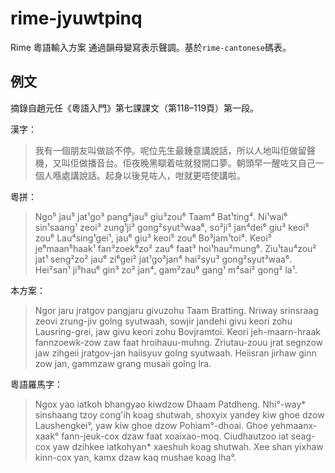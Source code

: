 # rime-jyuwtpinq
Rime 粵語輸入方案 通過韻母變寫表示聲調。基於`rime-cantonese`碼表。

## 例文
摘錄自趙元任《粵語入門》第七課課文（第118–119頁）第一段。  

漢字：

> 我有一個朋友叫做談不停。呢位先生最鍾意講說話，所以人地叫佢做留聲機，又叫佢做播音台。佢夜晚黑瞓着咗就發開口夢。朝頭早一醒咗又自己一個人喺處講說話。起身以後見咗人，咁就更唔使講啦。 

粵拼：

> Ngo⁵ jau⁵ jat¹go³ pang⁴jau⁵ giu³zou⁶ Taam⁴ Bat¹ting⁴. Ni¹wai⁶ sin¹saang¹ zeoi³ zung¹ji³ gong²syut³waa⁶, so²ji⁵ jan⁴dei⁶ giu³ keoi⁵ zou⁶ Lau⁴sing¹gei¹, jau⁶ giu³ keoi⁵ zou⁶ Bo³jam¹toi⁴. Keoi⁵ je⁶maan⁵haak¹ fan³zoek⁶zo² zau⁶ faat³ hoi¹hau²mung⁶. Ziu¹tau⁴zou² jat¹ seng²zo² jau⁶ zi⁶gei² jat¹go³jan⁴ hai²syu³ gong²syut³waa⁶. Hei²san¹ ji⁵hau⁶ gin³ zo² jan⁴, gam²zau⁶ gang¹ m⁴sai² gong² la¹. 

本方案：

> Ngor jaru jratgov pangjaru givuzohu Taam Bratting. Nriway srinsraag zeovi zrung-jiv golng syutwaah, sowjir jandehi givu keori zohu Lausring-grei, jaw givu keori zohu Bovjramtoi. Keori jeh-maarn-hraak fannzoewk-zow zaw faat hroihauu-muhng. Zriutau-zouu jrat segnzow jaw zihgeii jratgov-jan haiisyuv golng syutwaah. Heiisran jirhaw ginn zow jan, gammzaw grang musaii golng lra. 

粵語羅馬字：

> Ngox yao iatkoh bhangyao kiwdzow Dhaam Patdheng. Nhi°-way* sinshaang tzoy cong'ih koag shutwah, shoxyix yandey kiw ghoe dzow Laushengkei°, yaw kiw ghoe dzow Pohiam°-dhoai. Ghoe yehmaanx-xaak° fann-jeuk-cox dzaw faat xoaixao-moq. Ciudhautzoo iat seag-cox yaw dzihkee iatkohyan* xaeshuh koag shutwah. Xee shan yixhaw kinn-cox yan, kamx dzaw kaq mushae koag lha°.  


